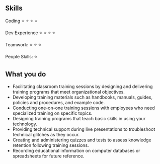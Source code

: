 ## Skills
Coding :star: :star: :star: :star:

Dev Experience :star: :star: :star: :star:

Teamwork: :star: :star: :star:

People Skills: :star:

## What you do
* Facilitating classroom training sessions by designing and delivering training programs that meet organizational objectives.
* Developing training materials such as handbooks, manuals, guides, policies and procedures, and example code.
* Conducting one-on-one training sessions with employees who need specialized training on specific topics.
* Designing training programs that teach basic skills in using your technology.
* Providing technical support during live presentations to troubleshoot technical glitches as they occur.
* Creating and administering quizzes and tests to assess knowledge retention following training sessions.
* Recording educational information on computer databases or spreadsheets for future reference.